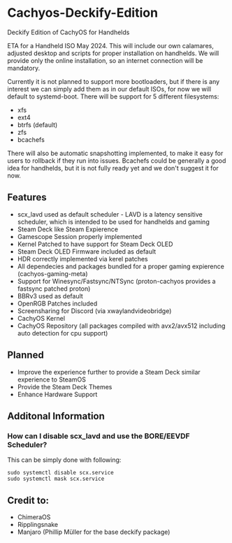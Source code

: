 # Cachyos-Deckify-Edition

Deckify Edition of CachyOS for Handhelds

ETA for a Handheld ISO May 2024.
This will include our own calamares, adjusted desktop and scripts for proper installation on handhelds.
We will provide only the online installation, so an internet connection will be mandatory.

Currently it is not planned to support more bootloaders, but if there is any interest we can simply add them as in our default ISOs, for now we will default to systemd-boot.
There will be support for 5 different filesystems:

- xfs
- ext4
- btrfs (default)
- zfs
- bcachefs

There will also be automatic snapshotting implemented, to make it easy for users to rollback if they run into issues.
Bcachefs could be generally a good idea for handhelds, but it is not fully ready yet and we don't suggest it for now.

## Features
- scx_lavd used as default scheduler - LAVD is a latency sensitive scheduler, which is intended to be used for handhelds and gaming
- Steam Deck like Steam Expierence
- Gamescope Session properly implemented 
- Kernel Patched to have support for Steam Deck OLED
- Steam Deck OLED Firmware included as default
- HDR correctly implemented via kerel patches
- All dependecies and packages bundled for a proper gaming expierence (cachyos-gaming-meta)
- Support for Winesync/Fastsync/NTSync (proton-cachyos provides a fastsync patched proton)
- BBRv3 used as default
- OpenRGB Patches included
- Screensharing for Discord (via xwaylandvideobridge)
- CachyOS Kernel
- CachyOS Repository (all packages compiled with avx2/avx512 including auto detection for cpu support)


## Planned
- Improve the experience further to provide a Steam Deck similar experience to SteamOS
- Provide the Steam Deck Themes
- Enhance Hardware Support


## Additonal Information

### How can I disable scx_lavd and use the BORE/EEVDF Scheduler?

This can be simply done with following:
```
sudo systemctl disable scx.service
sudo systemctl mask scx.service
```

## Credit to:
- ChimeraOS
- Ripplingsnake
- Manjaro (Phillip Müller for the base deckify package)
